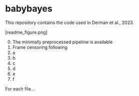 # babybayes
This repository contains the code used in Derman et al., 2023.


[readme_figure.png]

0. The minimally preprocessed pipeline is available 
1. Frame censoring following
2. a
3. b
4. c
5. d
6. e
7. f

For each file...
